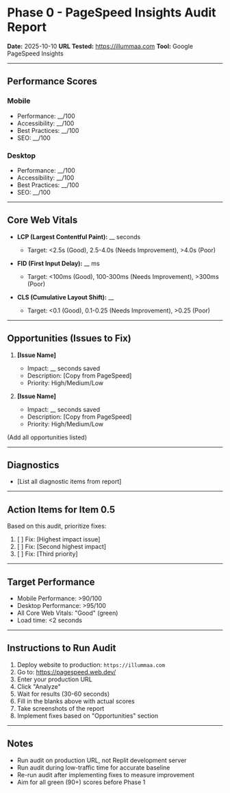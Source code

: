 # Phase 0 - PageSpeed Insights Audit Report

**Date:** 2025-10-10
**URL Tested:** https://illummaa.com
**Tool:** Google PageSpeed Insights

---

## Performance Scores

### Mobile
- Performance: __/100
- Accessibility: __/100
- Best Practices: __/100
- SEO: __/100

### Desktop
- Performance: __/100
- Accessibility: __/100
- Best Practices: __/100
- SEO: __/100

---

## Core Web Vitals

- **LCP (Largest Contentful Paint):** __ seconds
  - Target: <2.5s (Good), 2.5-4.0s (Needs Improvement), >4.0s (Poor)

- **FID (First Input Delay):** __ ms
  - Target: <100ms (Good), 100-300ms (Needs Improvement), >300ms (Poor)

- **CLS (Cumulative Layout Shift):** __
  - Target: <0.1 (Good), 0.1-0.25 (Needs Improvement), >0.25 (Poor)

---

## Opportunities (Issues to Fix)

1. **[Issue Name]**
   - Impact: __ seconds saved
   - Description: [Copy from PageSpeed]
   - Priority: High/Medium/Low

2. **[Issue Name]**
   - Impact: __ seconds saved
   - Description: [Copy from PageSpeed]
   - Priority: High/Medium/Low

(Add all opportunities listed)

---

## Diagnostics

- [List all diagnostic items from report]

---

## Action Items for Item 0.5

Based on this audit, prioritize fixes:

1. [ ] Fix: [Highest impact issue]
2. [ ] Fix: [Second highest impact]
3. [ ] Fix: [Third priority]

---

## Target Performance

- Mobile Performance: >90/100
- Desktop Performance: >95/100
- All Core Web Vitals: "Good" (green)
- Load time: <2 seconds

---

## Instructions to Run Audit

1. Deploy website to production: `https://illummaa.com`
2. Go to: https://pagespeed.web.dev/
3. Enter your production URL
4. Click "Analyze"
5. Wait for results (30-60 seconds)
6. Fill in the blanks above with actual scores
7. Take screenshots of the report
8. Implement fixes based on "Opportunities" section

---

## Notes

- Run audit on production URL, not Replit development server
- Run audit during low-traffic time for accurate baseline
- Re-run audit after implementing fixes to measure improvement
- Aim for all green (90+) scores before Phase 1
